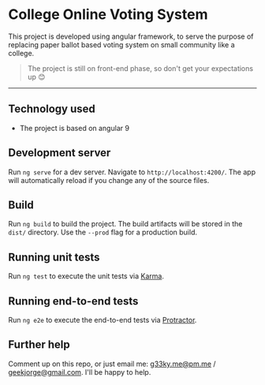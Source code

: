 # College Online Voting System

This project is developed using angular framework, to serve the purpose of replacing paper ballot based voting system on small community like a college.
> The project is still on front-end phase, so don't get your expectations up 😊

---
## Technology used
- The project is based on angular 9


## Development server

Run `ng serve` for a dev server. Navigate to `http://localhost:4200/`. The app will automatically reload if you change any of the source files.

## Build

Run `ng build` to build the project. The build artifacts will be stored in the `dist/` directory. Use the `--prod` flag for a production build.

## Running unit tests

Run `ng test` to execute the unit tests via [Karma](https://karma-runner.github.io).

## Running end-to-end tests

Run `ng e2e` to execute the end-to-end tests via [Protractor](http://www.protractortest.org/).

## Further help

Comment up on this repo, or just email me: g33ky.me@pm.me / geekjorge@gmail.com. I'll be happy to help.
